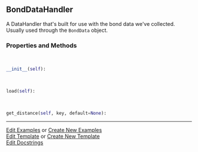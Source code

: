 ## <a id="McUtils.Data.BondData.BondDataHandler">BondDataHandler</a>
A DataHandler that's built for use with the bond data we've collected.
Usually used through the `BondData` object.

### Properties and Methods
<a id="McUtils.Data.BondData.BondDataHandler.__init__" class="docs-object-method">&nbsp;</a>
```python
__init__(self): 
```

<a id="McUtils.Data.BondData.BondDataHandler.load" class="docs-object-method">&nbsp;</a>
```python
load(self): 
```

<a id="McUtils.Data.BondData.BondDataHandler.get_distance" class="docs-object-method">&nbsp;</a>
```python
get_distance(self, key, default=None): 
```





___

[Edit Examples](https://github.com/McCoyGroup/McUtils/edit/edit/ci/examples/ci/docs/McUtils/Data/BondData/BondDataHandler.md) or 
[Create New Examples](https://github.com/McCoyGroup/McUtils/new/edit/?filename=ci/examples/ci/docs/McUtils/Data/BondData/BondDataHandler.md) <br/>
[Edit Template](https://github.com/McCoyGroup/McUtils/edit/edit/ci/docs/ci/docs/McUtils/Data/BondData/BondDataHandler.md) or 
[Create New Template](https://github.com/McCoyGroup/McUtils/new/edit/?filename=ci/docs/templates/ci/docs/McUtils/Data/BondData/BondDataHandler.md) <br/>
[Edit Docstrings](https://github.com/McCoyGroup/McUtils/edit/edit/McUtils/Data/BondData.py?message=Update%20Docs)
